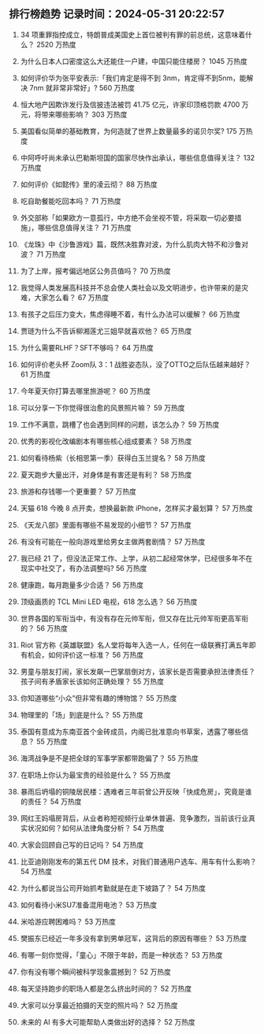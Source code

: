 
## 排行榜趋势 记录时间：2024-05-31 20:22:57
  
  1. 34 项重罪指控成立，特朗普成美国史上首位被判有罪的前总统，这意味着什么？ 2520 万热度
    
  2. 为什么日本人口密度这么大还能住一户建，中国只能住楼房？ 1045 万热度
    
  3. 如何评价华为张平安表示:「我们肯定是得不到 3nm，肯定得不到5nm，能解决 7nm 就非常非常好」? 560 万热度
    
  4. 恒大地产因欺诈发行及信披违法被罚 41.75 亿元，许家印顶格罚款 4700 万元，将带来哪些影响？ 303 万热度
    
  5. 美国看似简单的基础教育，为何造就了世界上数量最多的诺贝尔奖? 175 万热度
    
  6. 中阿呼吁尚未承认巴勒斯坦国的国家尽快作出承认，哪些信息值得关注？ 132 万热度
    
  7. 如何评价《如懿传》里的凌云彻？ 88 万热度
    
  8. 吃自助餐能吃回本吗？ 71 万热度
    
  9. 外交部称「如果欧方一意孤行，中方绝不会坐视不管，将采取一切必要措施」，哪些信息值得关注？ 71 万热度
    
  10. 《龙珠》中《沙鲁游戏》篇，既然决胜靠对波，为什么肌肉大特不和沙鲁对波？ 71 万热度
    
  11. 为了上岸，报考偏远地区公务员值吗？ 70 万热度
    
  12. 我觉得人类发展高科技并不总会使人类社会以及文明进步，也许带来的是灾难，大家怎么看？ 67 万热度
    
  13. 有孩子之后压力变大，焦虑得睡不着，有什么办法可以缓解？ 66 万热度
    
  14. 贾琏为什么不告诉柳湘莲尤三姐早就喜欢他？ 65 万热度
    
  15. 为什么需要RLHF？SFT不够吗？ 64 万热度
    
  16. 如何评价老头杯 Zoom队 3：1 战胜姿态队，没了OTTO之后队伍越来越好？ 61 万热度
    
  17. 今年夏天你打算去哪里旅游呢？ 60 万热度
    
  18. 可以分享一下你觉得很治愈的风景照片嘛？ 59 万热度
    
  19. 工作不满意，跳槽了也会遇到同样的问题，该怎么办？ 59 万热度
    
  20. 优秀的影视化改编剧本有哪些核心组成要素？ 58 万热度
    
  21. 如何看待杨紫（长相思第一季）获得白玉兰提名？ 58 万热度
    
  22. 夏天跑步大量出汗，对身体是有害还是有利？ 58 万热度
    
  23. 旅游和存钱哪一个更重要？ 57 万热度
    
  24. 天猫 618 今晚 8 点开卖，想换最新款 iPhone，怎样买才最划算？ 57 万热度
    
  25. 《天龙八部》里面有哪些不易发现的小细节？ 57 万热度
    
  26. 有没有可能在一般向游戏里给男女主做两套剧情？ 57 万热度
    
  27. 我已经 21 了，但没法正常工作、上学，从初二起经常休学，已经很多年不在现实中社交了，有办法调整吗? 56 万热度
    
  28. 健康跑，每月跑量多少合适？ 56 万热度
    
  29. 顶级画质的 TCL Mini LED 电视，618 怎么选？ 56 万热度
    
  30. 世界各国的军衔当中，有没有存在元帅军衔，但又存在比元帅军衔更高军衔的？ 56 万热度
    
  31. Riot 官方称《英雄联盟》名人堂将每年入选一人，任何在一级联赛打满五年即有机会，如何评价这一标准？ 56 万热度
    
  32. 男童与朋友打闹，家长发飙一巴掌扇倒对方，该家长是否需要承担法律责任？孩子间有矛盾家长该如何正确处理？ 55 万热度
    
  33. 你知道哪些“小众”但非常有趣的博物馆？ 55 万热度
    
  34. 物理里的「场」到底是什么？ 55 万热度
    
  35. 泰国有意成为东南亚首个金砖成员，内阁已批准意向书草案，透露了哪些信息？ 55 万热度
    
  36. 海湾战争是不是把全球的军事学家都带跑偏了？ 55 万热度
    
  37. 在职场上你认为最宝贵的经验是什么？ 55 万热度
    
  38. 暴雨后坍塌的铜陵居民楼：遇难者三年前曾公开反映「快成危房」，究竟是谁的责任？ 54 万热度
    
  39. 网红王妈塌房背后，从业者称短视频行业单休普遍、竞争激烈，当前该行业真实状况如何？如何从法律角度分析？ 54 万热度
    
  40. 大家会回顾自己写的日记吗？ 54 万热度
    
  41. 比亚迪刚刚发布的第五代 DM 技术，对我们普通用户选车、用车有什么影响？ 54 万热度
    
  42. 为什么都说当公司开始抓考勤就是在走下坡路了？ 54 万热度
    
  43. 如何看待小米SU7准备混用电池？ 53 万热度
    
  44. 米哈游应聘困难吗？ 53 万热度
    
  45. 樊振东已经近一年多没有拿到男单冠军，这背后的原因有哪些？ 53 万热度
    
  46. 有哪一刻你觉得，「童心」不限于年龄，而是一种状态？ 53 万热度
    
  47. 你有没有哪个瞬间被科学现象震撼到？ 52 万热度
    
  48. 每天坚持跑步的职场人都是怎么挤出时间的？ 52 万热度
    
  49. 大家可以分享最近拍摄的天空的照片吗？ 52 万热度
    
  50. 未来的 AI 有多大可能帮助人类做出好的选择？ 52 万热度
    